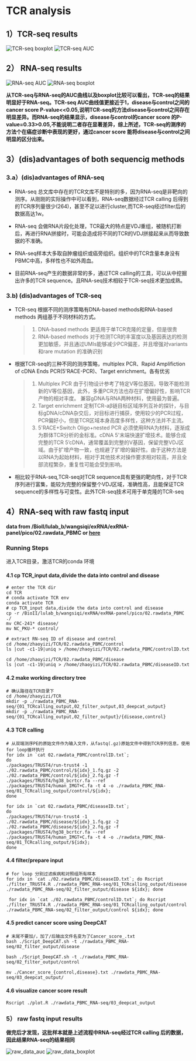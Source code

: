 # TCR analysis
## 1）TCR-seq results

![TCR-seq boxplot](https://i.loli.net/2020/12/14/pla1GtT3efwo8Vk.png)
![TCR-seq AUC](https://i.loli.net/2020/12/14/EDunBASOsv9yMrb.png)

## 2） RNA-seq results

![RNA-seq AUC](https://i.loli.net/2020/12/14/9GOMTiCLAQ1UXDV.png)
![RNA-seq boxplot](https://i.loli.net/2020/12/14/IdLvgsVT5niJ3cm.png)

**从TCR-seq与RNA-seq的AUC曲线以及boxplot比较可以看出，TCR-seq的结果明显好于RNA-seq。TCR-seq AUC曲线值更接近于1，disease与control之间的cancer score P-value<<0.05,说明TCR-seq的方法disease与control之间存在明显差异。而RNA-seq的结果显示，disease与control的cancer score 的P-value=0.33>0.05,不能说明二者存在显著差异，综上所述，TCR-seq的测序的方法个在癌症诊断中表现的更好，通过cancer score 能将disease与control之间明显的区分出来。**

## 3）(dis)advantages of both sequencig methods
### 3.a）(dis)advantages of RNA-seq
* RNA-seq 总文库中存在的TCR文库不是特别的多，因为RNA-seq是非靶向的测序。从刚刚的实际操作中可以看到，RNA-seq数据经过TCR calling 后得到的TCR序列量很少(264)，甚至不足以进行cluster,而TCR-seq经过filter后的数据高达1w。
* RNA-seq 会做RNA片段化处理，TCR最大的特点是VDJ重组，被随机打断后，再进行RNA拼接时，可能会造成将不同的TCR的VDJ拼接起来从而导致数据的不准确。
* RNA-seq样本大多取自肿瘤组织或癌旁组织。组织中的TCR含量本身没有PBMC中高，多样性也不如外周血。

* 目前RNA-seq产生的数据非常的多，通过TCR calling的工具，可以从中挖掘出许多的TCR sequence。且RNA-seq技术相较于TCR-seq技术更加成熟。

### 3.b) (dis)advantages of TCR-seq
*	TCR-seq 根据不同的测序策略有DNA-based methods和RNA-based methods 两组基于不同材料的方式。
	>  1. DNA-based methods 更适用于单TCR克隆的定量，但是很贵
	>  2. RNA-based methods 对于检测TCR的丰富度以及基因表达的检测更加敏感，并且通过UMIs能够减少PCR偏差，并且增强对variants和rare mutation 的准确识别
* 根据TCR-seq的三种不同的测序策略，multiplex PCR、Rapid Amplifiction of cDNA Ends PCR(5'RACE-PCR)、Target enrichment。各有优劣
	> 1. Multiplex PCR 由于引物设计参考了特定V等位基因，导致不能检测新的V等位基因，此外，多重PCR方法也存在扩增偏好性，影响TCR产物的相对丰度。 兼容gDNA与RNA两种材料，使用最为普遍。
	> 2. Target enrichment 定制TCR-aβ链目标区域序列互补的探针，与目标gDNA/cDNA杂交后，对目标进行捕获，使用较少的PCR过程，PCR偏好小，但是TCR区域本身高度多样性，这种方法并不主流。
	> 3. 5'RACE+Switch Oligo+nested PCR 必须使用RNA为材料，逐渐成为群体TCR分析的金标准。cDNA 5'末端快速扩增技术。能够合成完整的TCR 5’cDNA，通常覆盖到完整的V基因，保留完整VDJ区域。由于扩增产物一致，也规避了扩增的偏好性。由于这种方法是以RNA为起始材料，相对于其他技术对操作要求相对较高，并且全部流程繁杂，重复性可能会受到影响。
* 相比较于RNA-seq,TCR-seq对TCR sequence具有更强的靶向性，对于TCR序列进行富集，能较为完整的保留整个VDJ区域，准确性高，且能保证TCR sequence的多样性与可变性。此外TCR-seq技术可用于单克隆的TCR-seq

## 4）RNA-seq with raw fastq input
**data from /BioII/lulab_b/wangsiqi/exRNA/exRNA-panel/pico/02.rawdata_PBMC
     or [here](https://id.tsinghua.edu.cn/do/off/ui/auth/login/form/167ed2c25d7f176c20c79e341e2ccdf0/0?/tsinghua-auth/callback/)**

### Running Steps
进入TCR目录，激活TCR的conda 环境

#### 4.1 cp TCR_input data,divide the data into control and disease

```linux
# enter the TCR dir
cd TCR
# conda activate TCR env
conda activate TCR
# cp TCR_input data,divide the data into control and disease
cp -r /BioII/lulab_b/wangsiqi/exRNA/exRNA-panel/pico/02.rawdata_PBMC ./ 
mv CRC-241* disease/
mv NC_PKU-* control/

# extract RN-seq ID of disease and control
cd /home/zhaoyizi/TCR/02.rawdata_PBMC/control
ls |cut -c1-19|uniq > /home/zhaoyizi/TCR/02.rawdata_PBMC/controlID.txt

cd /home/zhaoyizi/TCR/02.rawdata_PBMC/disease
ls |cut -c1-19|uniq > /home/zhaoyizi/TCR/02.rawdata_PBMC/diseaseID.txt
```

#### 4.2 make working directory tree

```linux
# 确认路径在TCR目录下
cd /home/zhaoyizi/TCR
mkdir -p ./rawdata_PBMC_RNA-seq/{01_TCRcalling_output,02_filter_output,03_deepcat_output}
mkdir -p ./rawdata_PBMC_RNA-seq/{01_TCRcalling_output,02_filter_output}/{disease,control}
```

#### 4.3 TCR calling

```linux
# 从双端测序PE的原始文件作为输入文件，从fastq(.gz)原始文件中得到TCR序列信息，使用 for loop循环执行
for idx in `cat 02.rawdata_PBMC/controlID.txt`; 
do 
./packages/TRUST4/run-trust4 -1 ./02.rawdata_PBMC/control/${idx}_1.fq.gz -2 ./02.rawdata_PBMC/control/${idx}_2.fq.gz -f ./packages/TRUST4/hg38_bcrtcr.fa --ref ./packages/TRUST4/human_IMGT+C.fa -t 4 -o ./rawdata_PBMC_RNA-seq/01_TCRcalling_output/control/${idx}; 
done 

for idx in `cat 02.rawdata_PBMC/diseaseID.txt`;
do
./packages/TRUST4/run-trust4 -1 ./02.rawdata_PBMC/disease/${idx}_1.fq.gz -2 ./02.rawdata_PBMC/disease/${idx}_2.fq.gz -f ./packages/TRUST4/hg38_bcrtcr.fa --ref ./packages/TRUST4/human_IMGT+C.fa -t 4 -o ./rawdata_PBMC_RNA-seq/01_TCRcalling_output/${idx};
done

```

#### 4.4 filter/prepare input

```linux
# for loop 分别过滤疾病和对照组所有样本
for idx in `cat ./02.rawdata_PBMC/diseaseID.txt`; do Rscript ./filter_TRUST4.R ./rawdata_PBMC_RNA-seq/01_TCRcalling_output/disease ./rawdata_PBMC_RNA-seq/02_filter_output/disease ${idx}; done

 for idx in `cat ./02.rawdata_PBMC/controlID.txt`; do Rscript ./filter_TRUST4.R ./rawdata_PBMC_RNA-seq/01_TCRcalling_output/control ./rawdata_PBMC_RNA-seq/02_filter_output/control ${idx}; done
```

#### 4.5 predict cancer score using DeepCAT

```linux
# 末尾不要加/，加了/后输出文件名变为了Cancer_score_.txt
bash ./Script_DeepCAT.sh -t ./rawdata_PBMC_RNA-seq/02_filter_output/disease

bash ./Script_DeepCAT.sh -t ./rawdata_PBMC_RNA-seq/02_filter_output/control

mv ./Cancer_score_{control,disease}.txt ./rawdata_PBMC_RNA-seq/03_deepcat_output/
```

#### 4.6 visualize cancer score result

```linux
Rscript ./plot.R ./rawdata_PBMC_RNA-seq/03_deepcat_output
```

### 5） raw fastq input results
**做完后才发现，这批样本就是上述流程中RNA-seq经过TCR calling 后的数据，因此结果RNA-seq的结果相同**

![raw_data_auc](https://github.com/zyz-hust/zhaozy.github.io/blob/gh-pages/images/raw_data_auc.png)
![raw_data_boxplot](https://github.com/zyz-hust/zhaozy.github.io/blob/gh-pages/images/raw_data_boxplot.png)


